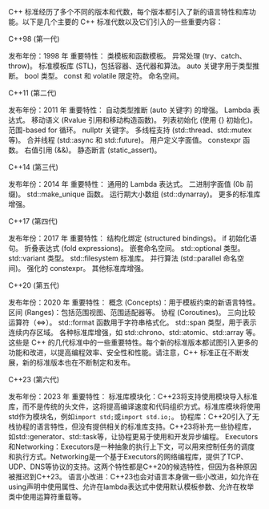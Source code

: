 C++ 标准经历了多个不同的版本和代数，每个版本都引入了新的语言特性和库功能。以下是几个主要的 C++ 标准代数以及它们引入的一些重要内容：

C++98 (第一代)

发布年份：1998 年
重要特性：
类模板和函数模板。
异常处理 (try、catch、throw)。
标准模板库 (STL)，包括容器、迭代器和算法。
auto 关键字用于类型推断。
bool 类型。
const 和 volatile 限定符。
命名空间。

C++11 (第二代)

发布年份：2011 年
重要特性：
自动类型推断 (auto 关键字) 的增强。
Lambda 表达式。
移动语义 (Rvalue 引用和移动构造函数)。
列表初始化 (使用 {} 初始化)。
范围-based for 循环。
nullptr 关键字。
多线程支持 (std::thread、std::mutex 等)。
合并线程 (std::async 和 std::future)。
用户定义字面值。
constexpr 函数。
右值引用 (&&)。
静态断言 (static_assert)。

C++14 (第三代)

发布年份：2014 年
重要特性：
通用的 Lambda 表达式。
二进制字面值 (0b 前缀)。
std::make_unique 函数。
运行期大小数组 (std::dynarray)。
更多的标准库增强。

C++17 (第四代)

发布年份：2017 年
重要特性：
结构化绑定 (structured bindings)。
if 初始化语句。
折叠表达式 (fold expressions)。
嵌套命名空间。
std::optional 类型。
std::variant 类型。
std::filesystem 标准库。
并行算法 (std::parallel 命名空间)。
强化的 constexpr。
其他标准库增强。

C++20 (第五代)

发布年份：2020 年
重要特性：
概念 (Concepts)：用于模板约束的新语言特性。
区间 (Ranges)：包括范围视图、范围适配器等。
协程 (Coroutines)。
三向比较运算符（<=>）。
std::format 函数用于字符串格式化。
std::span 类型，用于表示连续内存区域。
各种标准库增强，如 std::chrono、std::atomic、std::array 等。
这些是 C++ 的几代标准中的一些重要特性。每个新的标准版本都试图引入更多的功能和改进，以提高编程效率、安全性和性能。请注意，C++ 标准正在不断发展，新的标准版本也在不断制定和发布。

C++23 (第六代)

发布年份：2023 年
重要特性：
标准库模块化：C++23将支持使用模块导入标准库，而不是传统的头文件，这将提高编译速度和代码组织方式。标准库模块将使用std作为模块名，例如`import std;`或`import std.io;`。
协程库：C++20引入了无栈协程的语言特性，但没有提供相关的标准库支持。C++23将补充一些协程库，如std::generator、std::task等，让协程更易于使用和开发异步编程。
Executors和Networking：Executors是一种抽象的执行上下文，可以用来控制任务的调度和执行方式。Networking是一个基于Executors的网络编程库，提供了TCP、UDP、DNS等协议的支持。这两个特性都是C++20的候选特性，但因为各种原因被推迟到C++23。
语言小改进：C++23也会对语言本身做一些小改进，如允许在using声明中使用属性、允许在lambda表达式中使用默认模板参数、允许在枚举类中使用运算符重载等。